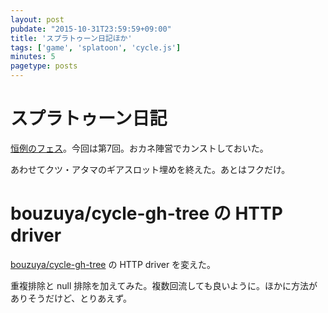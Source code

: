 ```yaml
---
layout: post
pubdate: "2015-10-31T23:59:59+09:00"
title: 'スプラトゥーン日記ほか'
tags: ['game', 'splatoon', 'cycle.js']
minutes: 5
pagetype: posts
---
```

# スプラトゥーン日記

[恒例のフェス](http://www.nintendo.co.jp/wiiu/agmj/festival/)。今回は第7回。おカネ陣営でカンストしておいた。

あわせてクツ・アタマのギアスロット埋めを終えた。あとはフクだけ。

# bouzuya/cycle-gh-tree の HTTP driver

[bouzuya/cycle-gh-tree][] の HTTP driver を変えた。

重複排除と null 排除を加えてみた。複数回流しても良いように。ほかに方法がありそうだけど、とりあえず。

[bouzuya/cycle-gh-tree]: https://github.com/bouzuya/cycle-gh-tree
